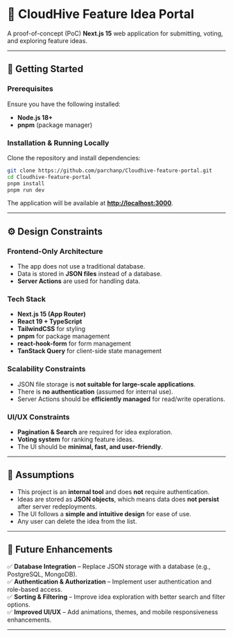 # 📌 CloudHive Feature Idea Portal

A proof-of-concept (PoC) **Next.js 15** web application for submitting, voting, and exploring feature ideas.

---

## 🚀 Getting Started

### **Prerequisites**  
Ensure you have the following installed:  
- **Node.js 18+**  
- **pnpm** (package manager)  

### **Installation & Running Locally**  
Clone the repository and install dependencies:  
```bash
git clone https://github.com/parchanp/Cloudhive-feature-portal.git
cd Cloudhive-feature-portal
pnpm install
pnpm run dev
```
The application will be available at **[http://localhost:3000](http://localhost:3000)**.  

---

## ⚙️ Design Constraints

### **Frontend-Only Architecture**  
- The app does not use a traditional database.  
- Data is stored in **JSON files** instead of a database.  
- **Server Actions** are used for handling data.  

### **Tech Stack**  
- **Next.js 15 (App Router)**  
- **React 19 + TypeScript**  
- **TailwindCSS** for styling  
- **pnpm** for package management  
- **react-hook-form** for form management  
- **TanStack Query** for client-side state management  


### **Scalability Constraints**  
- JSON file storage is **not suitable for large-scale applications**.  
- There is **no authentication** (assumed for internal use).  
- Server Actions should be **efficiently managed** for read/write operations.  

### **UI/UX Constraints**  
- **Pagination & Search** are required for idea exploration.  
- **Voting system** for ranking feature ideas.  
- The UI should be **minimal, fast, and user-friendly**.  

---

## 📌 Assumptions

- This project is an **internal tool** and does **not** require authentication.  
- Ideas are stored as **JSON objects**, which means data does **not persist** after server redeployments.  
- The UI follows a **simple and intuitive design** for ease of use.
- Any user can delete the idea from the list.

---

## 🚀 Future Enhancements

✅ **Database Integration** – Replace JSON storage with a database (e.g., PostgreSQL, MongoDB).  
✅ **Authentication & Authorization** – Implement user authentication and role-based access.  
✅ **Sorting & Filtering** – Improve idea exploration with better search and filter options.  
✅ **Improved UI/UX** – Add animations, themes, and mobile responsiveness enhancements.  

---


